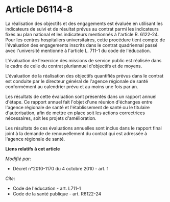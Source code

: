 # Article D6114-8

La réalisation des objectifs et des engagements est évaluée en utilisant les indicateurs de suivi et de résultat prévus au
contrat parmi les indicateurs fixés au plan national et les indicateurs mentionnés à l'article R. 6122-24. Pour les centres
hospitaliers universitaires, cette procédure tient compte de l'évaluation des engagements inscrits dans le contrat
quadriennal passé avec l'université mentionné à l'article L. 711-1 du code de l'éducation.

L'évaluation de l'exercice des missions de service public est réalisée dans le cadre de celle du contrat pluriannuel
d'objectifs et de moyens.

L'évaluation de la réalisation des objectifs quantifiés prévus dans le contrat est conduite par le directeur général de
l'agence régionale de santé conformément au calendrier prévu et au moins une fois par an. 

Les résultats de cette évaluation sont présentés dans un rapport annuel d'étape. Ce rapport annuel fait l'objet d'une réunion
d'échanges entre l'agence régionale de santé et l'établissement de santé ou le titulaire d'autorisation, afin de mettre en
place soit les actions correctrices nécessaires, soit les projets d'amélioration. 

Les résultats de ces évaluations annuelles sont inclus dans le rapport final joint à la demande de renouvellement du contrat
qui est adressée à l'agence régionale de santé.

**Liens relatifs à cet article**

_Modifié par_:

  - Décret n°2010-1170 du 4 octobre 2010 - art. 1

_Cite_:

  - Code de l'éducation - art. L711-1
  - Code de la santé publique - art. R6122-24
